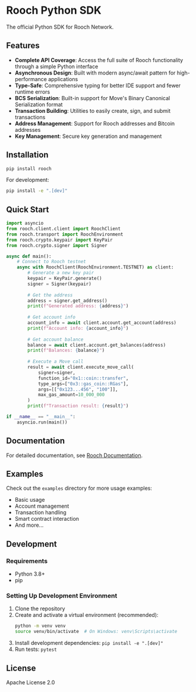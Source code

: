 # Rooch Python SDK

The official Python SDK for Rooch Network.

## Features

- **Complete API Coverage**: Access the full suite of Rooch functionality through a simple Python interface
- **Asynchronous Design**: Built with modern async/await pattern for high-performance applications
- **Type-Safe**: Comprehensive typing for better IDE support and fewer runtime errors
- **BCS Serialization**: Built-in support for Move's Binary Canonical Serialization format
- **Transaction Building**: Utilities to easily create, sign, and submit transactions
- **Address Management**: Support for Rooch addresses and Bitcoin addresses
- **Key Management**: Secure key generation and management

## Installation

```bash
pip install rooch
```

For development:

```bash
pip install -e ".[dev]"
```

## Quick Start

```python
import asyncio
from rooch.client.client import RoochClient
from rooch.transport import RoochEnvironment
from rooch.crypto.keypair import KeyPair
from rooch.crypto.signer import Signer

async def main():
    # Connect to Rooch testnet
    async with RoochClient(RoochEnvironment.TESTNET) as client:
        # Generate a new key pair
        keypair = KeyPair.generate()
        signer = Signer(keypair)
        
        # Get the address
        address = signer.get_address()
        print(f"Generated address: {address}")
        
        # Get account info
        account_info = await client.account.get_account(address)
        print(f"Account info: {account_info}")
        
        # Get account balance
        balance = await client.account.get_balances(address)
        print(f"Balances: {balance}")
        
        # Execute a Move call
        result = await client.execute_move_call(
            signer=signer,
            function_id="0x1::coin::transfer",
            type_args=["0x3::gas_coin::RGas"],
            args=[["0x123...456", "100"]],
            max_gas_amount=10_000_000
        )
        print(f"Transaction result: {result}")

if __name__ == "__main__":
    asyncio.run(main())
```

## Documentation

For detailed documentation, see [Rooch Documentation](https://rooch.network/docs).

## Examples

Check out the `examples` directory for more usage examples:

- Basic usage
- Account management
- Transaction handling
- Smart contract interaction
- And more...

## Development

### Requirements

- Python 3.8+
- pip

### Setting Up Development Environment

1. Clone the repository
2. Create and activate a virtual environment (recommended):
   ```bash
   python -m venv venv
   source venv/bin/activate  # On Windows: venv\Scripts\activate
   ```
3. Install development dependencies: `pip install -e ".[dev]"`
4. Run tests: `pytest`

## License

Apache License 2.0
